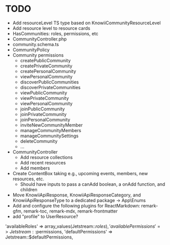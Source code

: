 # TODO

- Add resourceLevel TS type based on KnowiiCommunityResourceLevel
- Add resource level to resource cards
- HasCommunities: roles, permissions, etc
- CommunityController.php
- community.schema.ts
- CommunityPolicy
- Community permissions
  - createPublicCommunity
  - createPrivateCommunity
  - createPersonalCommunity
  - viewPersonalCommunity
  - discoverPublicCommunities
  - discoverPrivateCommunities
  - viewPublicCommunity
  - viewPrivateCommunity
  - viewPersonalCommunity
  - joinPublicCommunity
  - joinPrivateCommunity
  - joinPersonalCommunity
  - inviteNewCommunityMember
  - manageCommunityMembers
  - manageCommunitySettings
  - deleteCommunity
  - ...
- CommunityController
  - Add resource collections
  - Add recent resources
  - Add members
- Create ContentBox taking e.g., upcoming events, members, new resources, etc.
  - Should have inputs to pass a canAdd boolean, a onAdd function, and children
- Move KnowiiApiResponse, KnowiiApiResponseCategory, and KnowiiApiResponseType to a dedicated package -> App\Enums
- Add and configure the following plugins for ReactMarkdown: remark-gfm, remark-toc, remark-mdx, remark-frontmatter
- add "profile" to UserResource?

'availableRoles' => array_values(Jetstream::$roles),
'availablePermissions' => Jetstream::$permissions,
'defaultPermissions' => Jetstream::$defaultPermissions,
